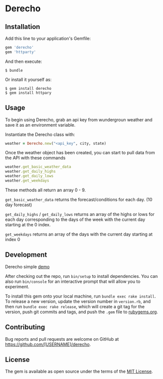 # Derecho


## Installation

Add this line to your application's Gemfile:

```ruby
gem 'derecho'
gem 'httparty'
```

And then execute:

    $ bundle

Or install it yourself as:

    $ gem install derecho
    $ gem install httpary

## Usage

To begin using Derecho, grab an api key from wundergroun weather and save it as an environment variable.

Instantiate the Derecho class with:
```ruby
weather = Derecho.new("<api_key", city, state)
```

Once the weather object has been created, you can start to pull data from the API with these commands

```ruby
weather.get_basic_weather_data
weather.get_daily_highs
weather.get_daily_lows
weather.get_weekdays
```

These methods all return an array 0 - 9.

`get_basic_weather_data` returns the forecast/conditions for each day. (10 day forecast)

`get_daily_highs` / `get_daily_lows` returns an array of the highs or lows for each day corresponding to the days of the week with the current day starting at the 0 index.

`get_weekdays` returns an array of the days with the current day starting at index 0

## Development

Derecho simple [demo](https://secret-caverns-98581.herokuapp.com/forecasts	)

After checking out the repo, run `bin/setup` to install dependencies. You can also run `bin/console` for an interactive prompt that will allow you to experiment.

To install this gem onto your local machine, run `bundle exec rake install`. To release a new version, update the version number in `version.rb`, and then run `bundle exec rake release`, which will create a git tag for the version, push git commits and tags, and push the `.gem` file to [rubygems.org](https://rubygems.org).

## Contributing

Bug reports and pull requests are welcome on GitHub at https://github.com/[USERNAME]/derecho.


## License

The gem is available as open source under the terms of the [MIT License](http://opensource.org/licenses/MIT).

